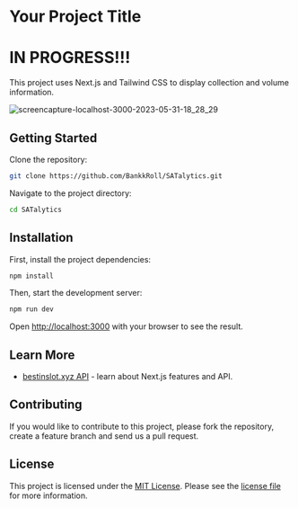 # Your Project Title

# IN PROGRESS!!!

This project uses Next.js and Tailwind CSS to display collection and volume information.

![screencapture-localhost-3000-2023-05-31-18_28_29](https://github.com/BankkRoll/SATalytics/assets/106103625/a7f945e0-a8b6-4007-9315-154ceeb2683d)

## Getting Started

Clone the repository:

```bash
git clone https://github.com/BankkRoll/SATalytics.git
```

Navigate to the project directory:

```bash
cd SATalytics
```

## Installation

First, install the project dependencies:

```bash
npm install
```

Then, start the development server:

```bash
npm run dev
```

Open [http://localhost:3000](http://localhost:3000) with your browser to see the result.

## Learn More

- [bestinslot.xyz API](https://docs.bestinslot.xyz/) - learn about Next.js features and API.

## Contributing

If you would like to contribute to this project, please fork the repository, create a feature branch and send us a pull request.

## License

This project is licensed under the [MIT License](LICENSE). Please see the [license file](LICENSE) for more information.
